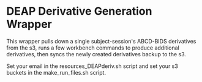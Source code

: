 # DEAP Derivative Generation Wrapper
This wrapper pulls down a single subject-session's ABCD-BIDS derivatives from the s3, runs a few workbench commands to produce additional derivatives, then syncs the newly created derivatives backup to the s3. 

Set your email in the resources_DEAPderiv.sh script and set your s3 buckets in the make_run_files.sh script.
